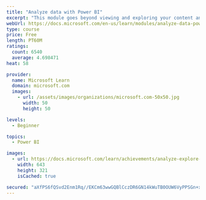 ```yaml
---
title: "Analyze data with Power BI"
excerpt: "This module goes beyond viewing and exploring your content and explains how to interact with it by working with reports and dashboards to uncover and share new business insights."
webUrl: https://docs.microsoft.com/en-us/learn/modules/analyze-data-power-bi/
type: course
price: Free
length: PT60M
ratings:
  count: 6540
  average: 4.698471
heat: 58

provider:
  name: Microsoft Learn
  domain: microsoft.com
  images:
    - url: /assets/images/organizations/microsoft.com-50x50.jpg
      width: 50
      height: 50

levels:
  - Beginner

topics:
  - Power BI

images:
  - url: https://docs.microsoft.com/learn/achievements/analyze-explore-data-power-bi-social.png
    width: 643
    height: 321
    isCached: true

secured: "aXfPS6fQSvd2Enm1Rq//EKCm63wwGQBlCczDR6GN14kWuTB0OUW6VyPPSGn+x+vrNLww+eL2t8oBRkqQwGuE4HeURzJYlG4pOZuknm+nLcpJWW13aMmM4XMrTMY4O92Km3/RMiMKBIw+HpN5Es2V/ikKenvXzkU8IGp4WjIe1IhPlistm7jCEQ/iuibMvEx8UrVFlcusNxk01RP8+mK98KYAxBBVLQfZRWZaKw0mAsZ62P7kJQaDJzw31CpYlnbpp8lPCcmY81xqEG+UkV2hNekw8m3tPOtSVHt9Akt1dkaz9Zva6bkFXIefY6LyZJZR8paTLGRYWnwERcdFDHoBEs/MJ4lP4XDKOrJHqiPtsqMPV3h3gRJInrZODOnPBLp6c4EqkVZpGIF4ppJwKXrcMtHyP7WDEMVJQNy0KttG7aI=;Dnmu0zooK63zvz6W+n/c8w=="
---
```



